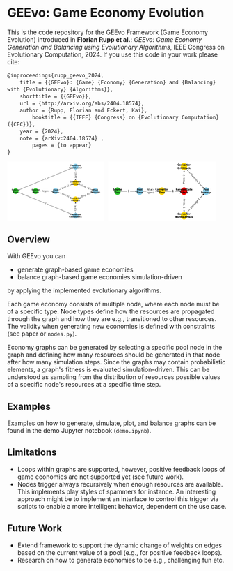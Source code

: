 # GEEvo: Game Economy Evolution

This is the code repository for the GEEvo Framework (Game Economy Evolution) introduced in **Florian Rupp et al.**: _GEEvo: Game Economy Generation and Balancing using Evolutionary Algorithms_, IEEE Congress on Evolutionary Computation, 2024.
If you use this code in your work please cite:
```
@inproceedings{rupp_geevo_2024,
	title = {{GEEvo}: {Game} {Economy} {Generation} and {Balancing} with {Evolutionary} {Algorithms}},
	shorttitle = {{GEEvo}},
	url = {http://arxiv.org/abs/2404.18574},
	author = {Rupp, Florian and Eckert, Kai},
        booktitle = {{IEEE} {Congress} on {Evolutionary Computation} ({CEC})},
	year = {2024},
	note = {arXiv:2404.18574} ,
        pages = {to appear}
}
```

<div style="display: flex; flex-direction: row;">
    <img src="img/mage.png" alt="Mage Economy" style="width: 44%; margin-right: 10px;">
    <img src="img/archer.png" alt="Archer Economy" style="width: 49%; margin-right: 10px;">
</div>


## Overview
With GEEvo you can
* generate graph-based game economies
* balance graph-based game economies simulation-driven

by applying the implemented evolutionary algorithms.

Each game economy consists of multiple node, where each node must be of a specific type.
Node types define how the resources are propagated through the graph and how they are e.g., transitioned
to other resources. The validity when generating new economies is defined with constraints 
(see paper or ``nodes.py``).

Economy graphs can be generated by selecting a specific pool node in the graph and
defining how many resources should be generated in that node after how many simulation steps.
Since the graphs may contain probabilistic elements, a graph's fitness is evaluated
simulation-driven. This can be understood as sampling from the distribution of resources
possible values of a specific node's resources at a specific time step.


## Examples

Examples on how to generate, simulate, plot, and balance graphs can be found in the demo Jupyter notebook (``demo.ipynb``).


## Limitations
* Loops within graphs are supported, however, positive feedback loops of game economies are not supported yet (see future work).
* Nodes trigger always recursively when enough resources are available. This implements play styles of spammers for instance. An interesting approach might be to implement an interface to control this trigger via scripts 
to enable a more intelligent behavior, dependent on the use case.


## Future Work
* Extend framework to support the dynamic change of weights on edges based on the current value of a pool (e.g., for positive feedback loops).
* Research on how to generate economies to be e.g., challenging fun etc.